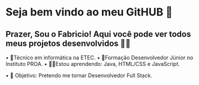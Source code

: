<!--
### Hi there 👋
**FBmaia/FBmaia** is a ✨ _special_ ✨ repository because its `README.md` (this file) appears on your GitHub profile.

Here are some ideas to get you started:

- 🔭 I’m currently working on ...
- 🌱 I’m currently learning ...
- 👯 I’m looking to collaborate on ...
- 🤔 I’m looking for help with ...
- 💬 Ask me about ...
- 📫 How to reach me: ...
- 😄 Pronouns: ...
- ⚡ Fun fact: ...
-->

# Seja bem vindo ao meu GitHUB 👋

## Prazer, Sou o Fabricio! Aqui você pode ver todos meus projetos desenvolvidos 👨‍💻

• 🎒Técnico em informática na ETEC.
• 💜Formação Desenvolvedor Júnior no Instituto PROA.
• 👨‍💻Estou aprendendo: Java, HTML/CSS e JavaScript.

• 🎯 Objetivo: Pretendo me tornar Desenvolvedor Full Stack.
